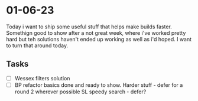 # 01-06-23

Today i want to ship some useful stuff that helps make builds faster. Somethign good to show after a not great week, where i've worked pretty hard but teh solutions haven't ended up working as well as i'd hoped. I want to turn that around today.

## Tasks

- [ ] Wessex filters solution
- [ ] BP refactor basics done and ready to show.
    Harder stuff - defer for a round 2 wherever possible
    SL speedy search - defer?